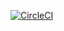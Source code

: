 [![CircleCI](https://circleci.com/gh/takasho-tutrial/jest/tree/master.svg?style=svg)](https://circleci.com/gh/takasho-tutrial/jest/tree/master)
